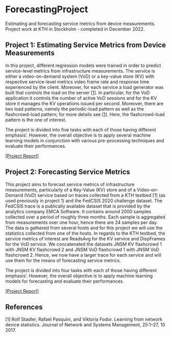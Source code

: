 # ForecastingProject
Estimating and forecasting service metrics from device measurements. Project work at KTH in Stockholm - completed in December 2022.

## Project 1: Estimating Service Metrics from Device Measurements
In this project, different regression models were trained in order to predict service-level metrics from infrastructure measurements. The service is either a video-on-demand system (VoD) or a key-value store (KV) with respective service-level metrics video frame rate and response time experienced by the client. Moreover, for each service a load generator was built that controls the load on the server [[1]](#1). In particular, for the VoD application it controls the number of active VoD sessions and for the KV store it manages the KV operations issued per second. Moreover, there are two load patterns, namely the periodic-load pattern as well as the flashcrowd-load pattern; for more details see [[1]](#1). Here, the flashcrowd-load pattern is the one of interest.

The project is divided into five tasks with each of those having different emphasis’. However, the overall objective is to apply several machine learning models in conjunction with various pre-processing techniques and evaluate their performances. 

[[Project Report]](https://github.com/ShriyaBhatija/ForecastingProject/blob/main/Project%201/Project_1.pdf)

## Project 2: Forecasting Service Metrics
This project aims to forecast service metrics of infrastructure measurements, particularly of a Key-Value (KV) store and of a Video-on-Demand (VoD) service based on traces collected from a KTH testbed [1] (as used previously in project 1) and the FedCSIS 2020 challenge dataset. The FedCSIS trace is a publically available dataset that is provided by the analytics company EMCA Software. It contains around 2000 samples collected over a period of roughly three months. Each sample is aggregated from measurements over one hour, hence there are 24 samples per day. The data is gathered from several hosts and for this project we will use the statistics collected from one of the hosts. In regards to the KTH testbed, the service metrics of interest are ReadsAvg for the KV service and DispFrames for the VoD service. We concatenated the datasets JNSM KV flashcrowd 1 with JNSM KV flashcrowd 2 and JNSM VoD flashcrowd 1 with JNSM VoD flashcrowd 2. Hence, we now have a larger trace for each service and will use them for the means of forecasting service metrics.

The project is divided into four tasks with each of those having different emphasis’. However, the overall objective is to apply machine learning models for forecasting and evaluate their performances.

[[Project Report]](https://github.com/ShriyaBhatija/ForecastingProject/blob/main/Project%202/Project_2.pdf)


## References
<a id="1">[1]</a> 
Rolf Stadler, Rafael Pasquini, and Viktoria Fodor. 
Learning from network device statistics. 
Journal of Network and Systems Management, 25:1–27, 10 2017.



